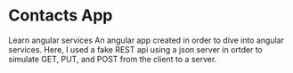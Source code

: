 # Contacts App
 Learn angular services
An angular app created in order to dive into angular services. 
Here, I used a fake REST api using a json server in ortder to simulate GET, PUT, and POST from the client to a server. 
